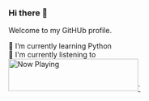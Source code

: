 ### Hi there 👋

Welcome to my GitHUb profile.

🌱 I’m currently learning Python
<br>
🎵 I'm currently listening to
<br>
<a href="https://now-playing-profile-five.vercel.app/now-playing?open">
    <img src="https://now-playing-profile-five.vercel.app/now-playing" width="256" height="64" alt="Now Playing">`
</a>

<!--
**TheoBearman/TheoBearman** is a ✨ _special_ ✨ repository because its `README.md` (this file) appears on your GitHub profile.

Here are some ideas to get you started:

- 🔭 I’m currently working on ...
- 🌱 I’m currently learning ...
- 👯 I’m looking to collaborate on ...
- 🤔 I’m looking for help with ...
- 💬 Ask me about ...
- 📫 How to reach me: ...
- 😄 Pronouns: ...
- ⚡ Fun fact: ...
-->

